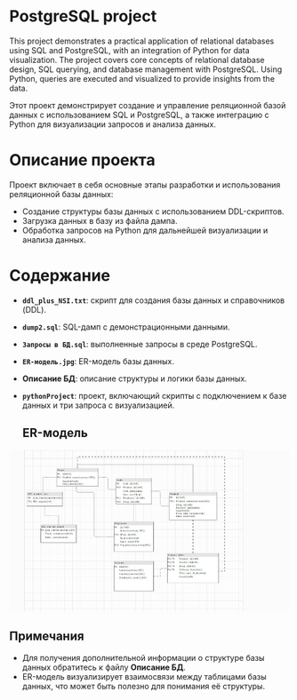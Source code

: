 # PostgreSQL project
This project demonstrates a practical application of relational databases using SQL and PostgreSQL, with an integration of Python for data visualization. The project covers core concepts of relational database design, SQL querying, and database management with PostgreSQL. Using Python, queries are executed and visualized to provide insights from the data.

Этот проект демонстрирует создание и управление реляционной базой данных с использованием SQL и PostgreSQL, а также интеграцию с Python для визуализации запросов и анализа данных.

# Описание проекта
Проект включает в себя основные этапы разработки и использования реляционной базы данных:
- Создание структуры базы данных с использованием DDL-скриптов.
- Загрузка данных в базу из файла дампа.
- Обработка запросов на Python для дальнейшей визуализации и анализа данных.

# Содержание
- **`ddl_plus_NSI.txt`**: скрипт для создания базы данных и справочников (DDL).
- **`dump2.sql`**: SQL-дамп с демонстрационными данными.
- **`Запросы в БД.sql`**: выполненные запросы в среде PostgreSQL.
- **`ER-модель.jpg`**: ER-модель базы данных.
- **Описание БД**: описание структуры и логики базы данных.
- **`pythonProject`**: проект, включающий скрипты с подключением к базе данных и три запроса с визуализацией.

  ## ER-модель

![ER-модель БД](ER-модель.jpg)

## Примечания

- Для получения дополнительной информации о структуре базы данных обратитесь к файлу **Описание БД**.
- ER-модель визуализирует взаимосвязи между таблицами базы данных, что может быть полезно для понимания её структуры.
